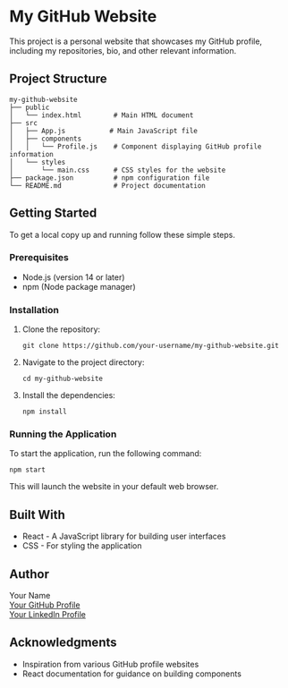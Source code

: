 # My GitHub Website

This project is a personal website that showcases my GitHub profile, including my repositories, bio, and other relevant information.

## Project Structure

```
my-github-website
├── public
│   └── index.html        # Main HTML document
├── src
│   ├── App.js           # Main JavaScript file
│   ├── components
│   │   └── Profile.js    # Component displaying GitHub profile information
│   └── styles
│       └── main.css      # CSS styles for the website
├── package.json          # npm configuration file
└── README.md             # Project documentation
```

## Getting Started

To get a local copy up and running follow these simple steps.

### Prerequisites

- Node.js (version 14 or later)
- npm (Node package manager)

### Installation

1. Clone the repository:
   ```
   git clone https://github.com/your-username/my-github-website.git
   ```
2. Navigate to the project directory:
   ```
   cd my-github-website
   ```
3. Install the dependencies:
   ```
   npm install
   ```

### Running the Application

To start the application, run the following command:
```
npm start
```
This will launch the website in your default web browser.

## Built With

- React - A JavaScript library for building user interfaces
- CSS - For styling the application

## Author

Your Name  
[Your GitHub Profile](https://github.com/your-username)  
[Your LinkedIn Profile](https://linkedin.com/in/your-profile)  

## Acknowledgments

- Inspiration from various GitHub profile websites
- React documentation for guidance on building components